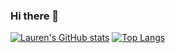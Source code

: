 ### Hi there 👋

<!--
**lboyd93/lboyd93** is a ✨ _special_ ✨ repository because its `README.md` (this file) appears on your GitHub profile.

Here are some ideas to get you started:

- 🔭 I’m currently working on ...
- 🌱 I’m currently learning ...
- 👯 I’m looking to collaborate on ...
- 🤔 I’m looking for help with ...
- 💬 Ask me about ...
- 📫 How to reach me: ...
- 😄 Pronouns: ...
- ⚡ Fun fact: ...
-->
[![Lauren's GitHub stats](https://github-readme-stats.vercel.app/api?username=lboyd93&theme=dracula)](https://github.com/lboyd93/github-readme-stats)
[![Top Langs](https://github-readme-stats.vercel.app/api/top-langs/?username=lboyd93&layout=compact)](https://github.com/lboyd93/github-readme-stats)
